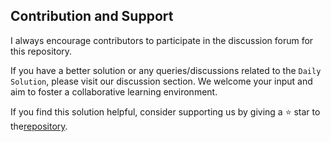 ## Contribution and Support
I always encourage contributors to participate in the discussion forum for this repository.

If you have a better solution or any queries/discussions related to the `Daily Solution`, please visit our discussion section. We welcome your input and aim to foster a collaborative learning environment.

If you find this solution helpful, consider supporting us by giving a ⭐ star to the[repository](https://github.com/Hasheditz/leetcode-solutions).